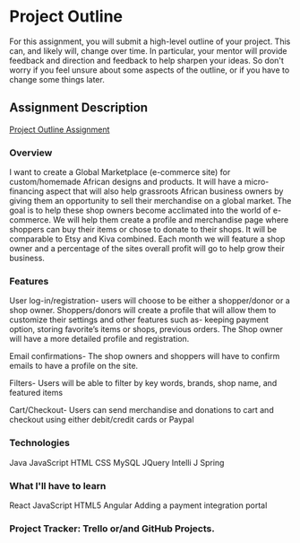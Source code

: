 # Project Outline
For this assignment, you will submit a high-level outline of your project. This can, and likely will, change over time. In particular, your mentor will provide feedback and direction and feedback to help sharpen your ideas. So don't worry if you feel unsure about some aspects of the outline, or if you have to change some things later.

## Assignment Description
[Project Outline Assignment](https://education.launchcode.org/liftoff/assignments/project-outline/)

### Overview
I want to create a Global Marketplace (e-commerce site) for custom/homemade African designs and products. It will have a micro-financing aspect that will also help grassroots African business owners by giving them an opportunity to sell their merchandise on a global market. The goal is to help these shop owners become acclimated into the world of e-commerce. We will help them create a profile and merchandise page where shoppers can buy their items or chose to donate to their shops. It will be comparable to Etsy and Kiva combined. Each month we will feature a shop owner and a percentage of the sites overall profit will go to help grow their business. 
 
### Features
User log-in/registration- users will choose to be either a shopper/donor or a shop owner. Shoppers/donors will create a profile that will allow them to customize their settings and other features such as- keeping payment option, storing favorite’s items or shops, previous orders. The Shop owner will have a more detailed profile and registration.

Email confirmations- The shop owners and shoppers will have to confirm emails to have a profile on the site.

Filters- Users will be able to filter by key words, brands, shop name, and featured items

Cart/Checkout- Users can send merchandise and donations to cart and checkout using either debit/credit cards or Paypal

### Technologies
Java
JavaScript
HTML
CSS
MySQL
JQuery
Intelli J
Spring 

### What I'll have to learn
React
JavaScript
HTML5
Angular
Adding a payment integration portal

### Project Tracker: Trello or/and GitHub Projects. 
